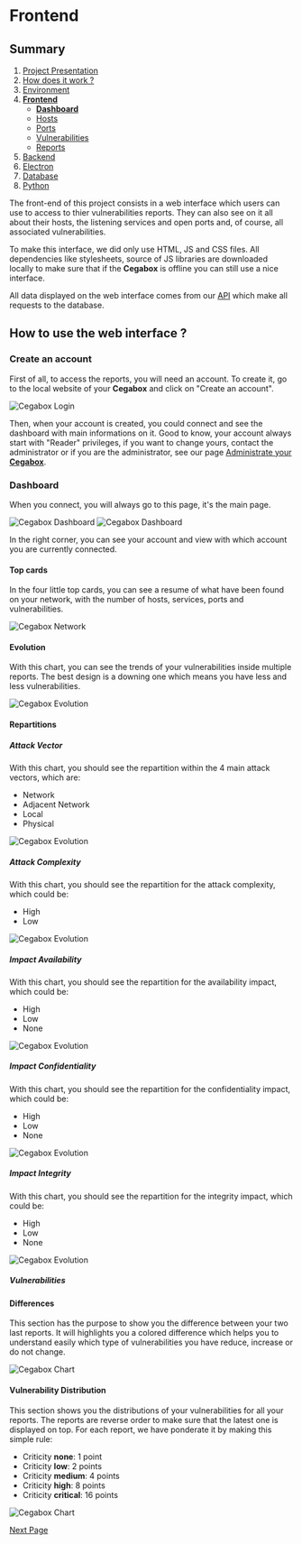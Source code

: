 # Frontend

## Summary

1. [Project Presentation](project.html)
2. [How does it work ?](working.html)
3. [Environment](env.html)
4. [**Frontend**](front.html)
   * [**Dashboard**](front.html)
   * [Hosts](hosts.html)
   * [Ports](ports.html)
   * [Vulnerabilities](vulnerabilities.html)
   * [Reports](reports.html)
5. [Backend](back.html)
6. [Electron](electron.html)
7. [Database](database.html)
8. [Python](python.html)

The front-end of this project consists in a web interface which users can use to access to thier vulnerabilities reports. They can also see on it all about their hosts, the listening services and open ports and, of course, all associated vulnerabilities.

To make this interface, we did only use HTML, JS and CSS files. All dependencies like stylesheets, source of JS libraries are downloaded locally to make sure that if the **Cegabox** is offline you can still use a nice interface.

All data displayed on the web interface comes from our [API](back.html) which make all requests to the database.

## How to use the web interface ?

### Create an account

First of all, to access the reports, you will need an account. To create it, go to the local website of your **Cegabox** and click on "Create an account".

![Cegabox Login](https://cebago.github.io/Cegabox/img/cegabox-login.png)

Then, when your account is created, you could connect and see the dashboard with main informations on it. Good to know, your account always start with "Reader" privileges, if you want to change yours, contact the administrator or if you are the administrator, see our page [Administrate your **Cegabox**](admin.html).

### Dashboard

When you connect, you will always go to this page, it's the main page.

![Cegabox Dashboard](https://cebago.github.io/Cegabox/img/cegabox-dashboard-1.png)
![Cegabox Dashboard](https://cebago.github.io/Cegabox/img/cegabox-dashboard-2.png)

In the right corner, you can see your account and view with which account you are currently connected.

#### Top cards

In the four little top cards, you can see a resume of what have been found on your network, with the number of hosts, services, ports and vulnerabilities.

![Cegabox Network](https://cebago.github.io/Cegabox/img/cegabox-network.png)

#### Evolution

With this chart, you can see the trends of your vulnerabilities inside multiple reports. The best design is a downing one which means you have less and less vulnerabilities.

![Cegabox Evolution](https://cebago.github.io/Cegabox/img/cegabox-evolution.png)

#### Repartitions

##### Attack Vector

With this chart, you should see the repartition within the 4 main attack vectors, which are:

* Network
* Adjacent Network
* Local
* Physical

![Cegabox Evolution](https://cebago.github.io/Cegabox/img/cegabox-attack-vector.png)

##### Attack Complexity

With this chart, you should see the repartition for the attack complexity, which could be:

* High
* Low

![Cegabox Evolution](https://cebago.github.io/Cegabox/img/cegabox-attack-complexity.png)

##### Impact Availability

With this chart, you should see the repartition for the availability impact, which could be:

* High
* Low
* None

![Cegabox Evolution](https://cebago.github.io/Cegabox/img/cegabox-impact-availability.png)

##### Impact Confidentiality

With this chart, you should see the repartition for the confidentiality impact, which could be:

* High
* Low
* None

![Cegabox Evolution](https://cebago.github.io/Cegabox/img/cegabox-impact-confidentiality.png)

##### Impact Integrity

With this chart, you should see the repartition for the integrity impact, which could be:

* High
* Low
* None

![Cegabox Evolution](https://cebago.github.io/Cegabox/img/cegabox-impact-integrity.png)

##### Vulnerabilities

#### Differences

This section has the purpose to show you the difference between your two last reports. It will highlights you a colored difference which helps you to understand easily which type of vulnerabilities you have reduce, increase or do not change.

![Cegabox Chart](https://cebago.github.io/Cegabox/img/cegabox-differences.png)

#### Vulnerability Distribution

This section shows you the distributions of your vulnerabilities for all your reports. The reports are reverse order to make sure that the latest one is displayed on top. For each report, we have ponderate it by making this simple rule:

* Criticity **none**: 1 point
* Criticity **low**: 2 points
* Criticity **medium**: 4 points
* Criticity **high**: 8 points
* Criticity **critical**: 16 points

![Cegabox Chart](https://cebago.github.io/Cegabox/img/cegabox-distribution.png)

[Next Page](hosts.html)
